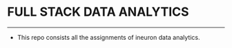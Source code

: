 # FULL STACK DATA ANALYTICS
---
* This repo consists all the assignments of ineuron data analytics.
